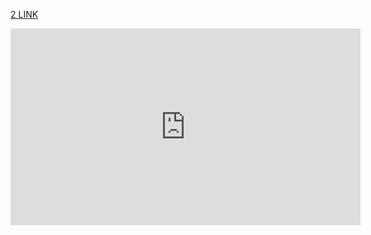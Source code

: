 
[2 LINK ](https://youtu.be/h-q81GMoJH8)<br>
<iframe width="560" height="315" src="https://www.youtube.com/embed/h-q81GMoJH8" frameborder="0" allow="accelerometer; autoplay; clipboard-write; encrypted-media; gyroscope; picture-in-picture" allowfullscreen></iframe>

